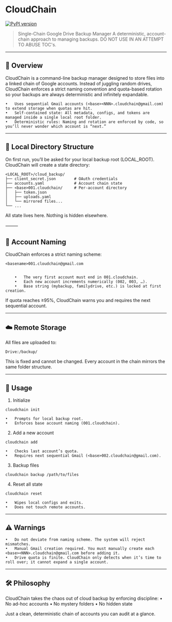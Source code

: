 # CloudChain
[![PyPI version](https://img.shields.io/pypi/v/cloudchain-cli.svg)](https://pypi.org/project/cloudchain-cli/)

> Single-Chain Google Drive Backup Manager A deterministic, account-chain approach to managing backups. DO NOT USE IN AN ATTEMPT TO ABUSE TOC's.

---

## 🚀 Overview

CloudChain is a command-line backup manager designed to store files into a linked chain of Google accounts.
Instead of juggling random drives, CloudChain enforces a strict naming convention and quota-based rotation so your backups are always deterministic and infinitely expandable.
	
 	•	Uses sequential Gmail accounts (<base><NNN>.cloudchain@gmail.com) to extend storage when quotas are hit.
	•	Self-contained state: All metadata, configs, and tokens are managed inside a single local root folder.
	•	Deterministic rules: Naming and rotation are enforced by code, so you’ll never wonder which account is “next.”

---

## 📂 Local Directory Structure

On first run, you’ll be asked for your local backup root (LOCAL_ROOT).
CloudChain will create a state directory:

```
<LOCAL_ROOT>/cloud_backup/
├── client_secret.json        # OAuth credentials
├── accounts.yaml             # Account chain state
├── <base>001.cloudchain/     # Per-account directory
│   ├── token.json
│   ├── uploads.yaml
│   └── mirrored files...
└── ...
```

All state lives here. Nothing is hidden elsewhere.

⸻

## 🔗 Account Naming

CloudChain enforces a strict naming scheme:
```
<basename>001.cloudchain@gmail.com


	•	The very first account must end in 001.cloudchain.
	•	Each new account increments numerically (002, 003, …).
	•	Base string (mybackup, familydrive, etc.) is locked at first creation.
```

If quota reaches ≥95%, CloudChain warns you and requires the next sequential account.

---

## ☁️ Remote Storage

All files are uploaded to:
```
Drive:/backup/
```

This is fixed and cannot be changed. Every account in the chain mirrors the same folder structure.

---

## 🔧 Usage


1.	Initialize
 
```
cloudchain init
```

	•	Prompts for local backup root.
	•	Enforces base account naming (001.cloudchain).


2.	Add a new account
```
cloudchain add
```

	•	Checks last account’s quota.
	•	Requires next sequential Gmail (<base>002.cloudchain@gmail.com).



 3.	Backup files
```
cloudchain backup /path/to/files
```


 4.	Reset all state
```
cloudchain reset
```
	•	Wipes local configs and exits.
	•	Does not touch remote accounts.

---

## ⚠️ Warnings
	•	Do not deviate from naming scheme. The system will reject mismatches.
	•	Manual Gmail creation required. You must manually create each <base><NNN>.cloudchain@gmail.com before adding it.
	•	Drive quota is finite. CloudChain only detects when it’s time to roll over; it cannot expand a single account.
 
 ---

## 🛠️ Philosophy

CloudChain takes the chaos out of cloud backup by enforcing discipline:
	•	No ad-hoc accounts
	•	No mystery folders
	•	No hidden state

Just a clean, deterministic chain of accounts you can audit at a glance.
